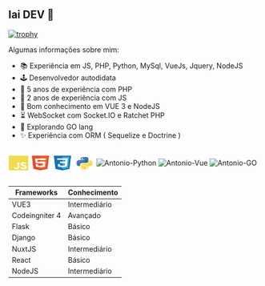 ## Iai DEV 👋

[![trophy](https://github-profile-trophy.vercel.app/?username=antoniosaints&row=1&column=6&&theme=monokai)](https://github.com/ryo-ma/github-profile-trophy)

Algumas informações sobre mim:

- 📚 Experiência em JS, PHP, Python, MySql, VueJs, Jquery, NodeJS
- 🕹️ Desenvolvedor autodidata
- 👾 5 anos de experiência com PHP
- 💛 2 anos de experiência com JS
- 💚 Bom conhecimento em VUE 3 e NodeJS
- ⏳ WebSocket com Socket.IO e Ratchet PHP
- 📙 Explorando GO lang
- ✨ Experiência com ORM ( Sequelize e Doctrine )

<div dir="auto"><br>
  <img align="center" alt="Rafa-Js" height="30" width="40" src="https://raw.githubusercontent.com/devicons/devicon/master/icons/javascript/javascript-plain.svg" style="max-width: 100%;">

  <img align="center" alt="Antonio-HTML" height="30" width="40" src="https://raw.githubusercontent.com/devicons/devicon/master/icons/html5/html5-original.svg" style="max-width: 100%;">
  <img align="center" alt="Antonio-CSS" height="30" width="40" src="https://raw.githubusercontent.com/devicons/devicon/master/icons/css3/css3-original.svg" style="max-width: 100%;">
  <img align="center" alt="Antonio-Python" height="30" width="40" src="https://raw.githubusercontent.com/devicons/devicon/master/icons/python/python-original.svg" style="max-width: 100%;">
  <img align="center" alt="Antonio-Python" height="30" width="40" src="https://www.php.net/images/logos/new-php-logo.svg" style="max-width: 100%;">
  <img align="center" alt="Antonio-Vue" height="30" width="40" src="https://upload.wikimedia.org/wikipedia/commons/f/f1/Vue.png" style="max-width: 100%;">
  <img align="center" alt="Antonio-GO" height="30" width="40" src="https://upload.wikimedia.org/wikipedia/commons/0/05/Go_Logo_Blue.svg" style="max-width: 100%;">

</div>

<br>

|Frameworks|Conhecimento|
|----------|------------|
|VUE3|Intermediário|
|Codeingniter 4|Avançado|
|Flask|Básico|
|Django|Básico|
|NuxtJS|Intermediário|
|React|Básico|
|NodeJS|Intermediário|
